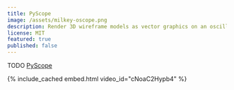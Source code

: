 ```yaml
---
title: PyScope
image: /assets/milkey-oscope.png
description: Render 3D wireframe models as vector graphics on an oscilloscope.
license: MIT
featured: true
published: false
---
```


TODO [PyScope](https://github.com/milkey-mouse/PyScope)

{% include_cached embed.html video_id="cNoaC2Hypb4" %}

